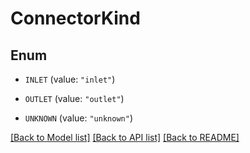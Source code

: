 # ConnectorKind

## Enum


* `INLET` (value: `"inlet"`)

* `OUTLET` (value: `"outlet"`)

* `UNKNOWN` (value: `"unknown"`)


[[Back to Model list]](../README.md#documentation-for-models) [[Back to API list]](../README.md#documentation-for-api-endpoints) [[Back to README]](../README.md)


